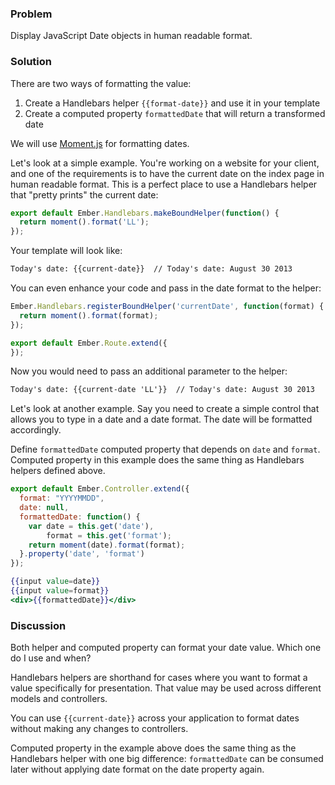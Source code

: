 ### Problem

Display JavaScript Date objects in human readable format.

### Solution

There are two ways of formatting the value:

1. Create a Handlebars helper `{{format-date}}` and use it in your template
2. Create a computed property `formattedDate` that will return a transformed date

We will use [Moment.js](http://momentjs.com) for formatting dates.

Let's look at a simple example. You're working on a website for your
client, and one of the requirements is to have the current date on the index page in human readable format. This is a perfect place to use a
Handlebars helper that "pretty prints" the current date:

```app/helpers/current-date.js
export default Ember.Handlebars.makeBoundHelper(function() {
  return moment().format('LL');
});
```

Your template will look like:

```html
Today's date: {{current-date}}  // Today's date: August 30 2013
```

You can even enhance your code and pass in the date format to the helper:

```app/routes/application.js
Ember.Handlebars.registerBoundHelper('currentDate', function(format) {
  return moment().format(format);
});

export default Ember.Route.extend({
});
```

Now you would need to pass an additional parameter to the helper:

```html
Today's date: {{current-date 'LL'}}  // Today's date: August 30 2013
```

Let's look at another example. Say you need
to create a simple control that allows you to type in a date and
a date format. The date will be formatted accordingly.

Define `formattedDate` computed property that depends on
`date` and `format`. Computed property in this example does
the same thing as Handlebars helpers defined above.

```app/controllers/application.js
export default Ember.Controller.extend({
  format: "YYYYMMDD",
  date: null,
  formattedDate: function() {
    var date = this.get('date'),
        format = this.get('format');
    return moment(date).format(format);
  }.property('date', 'format')
});
```

```/app/templates/application.hbs
{{input value=date}}
{{input value=format}}
<div>{{formattedDate}}</div>
```

### Discussion

Both helper and computed property can format your date value. 
Which one do I use and when?

Handlebars helpers are shorthand for cases where you want to format
a value specifically for presentation. That value may be used 
across different models and controllers.

You can use `{{current-date}}` across your application to format dates
without making any changes to controllers.

Computed property in the example above does the same thing as the
Handlebars helper with one big difference:
`formattedDate` can be consumed later without applying
date format on the date property again.

<!---#### Example

<a class="jsbin-embed" href="http://jsbin.com/nipujoneqe/1/embed?live">JS Bin</a>-->
